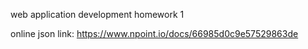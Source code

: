 web application development homework 1

online json link: https://www.npoint.io/docs/66985d0c9e57529863de
